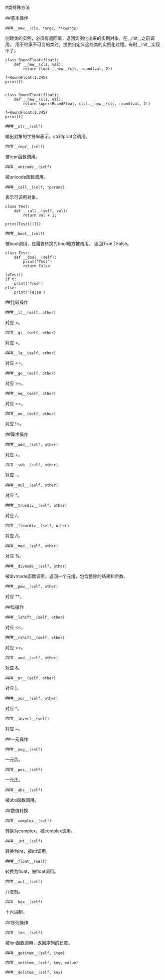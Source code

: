 #类特殊方法

##基本操作

###`__new__(cls, *args, **kwargs)`

创建类的实例，必须有返回值，返回实例化出来的实例对象，在__init__之前调用。
用于继承不可变的类时，提供自定义这些类的实例化过程。有时__init__实现不了。

```
class RoundFloat(float):
    def __new__(cls, val):
        return float.__new__(cls, round(val, 2))

f=RoundFloat(1.245)
print(f)


class RoundFloat(float):
    def __new__(cls, val):
        return super(RoundFloat, cls).__new__(cls, round(val, 2))

f=RoundFloat(1.245)
print(f)
```

###`__str__(self)`

输出对象的字符串表示，str和print会调用。

###`__repr__(self)`

被repr函数调用。

###`__unicode__(self)`

被unicode函数调用。

###`__call__(self, *params)`

表示可调用对象。

```
class Test:
    def __call__(self, val):
        return val + 1;

print(Test()(1))
```

###`__bool__(self)`

被bool调用，在需要转换为bool地方被调用。
返回True | False。

```
class Test:
    def __bool__(self):
        print('Test')
        return False

t=Test()
if t:
    print('True')
else:
    print('False')
```

##比较操作

###`__lt__(self, other)`

对应 <。

###`__gt__(self, other)`

对应 >。

###`__le__(self, other)`

对应 <=。

###`__ge__(self, other)`

对应 >=。

###`__eq__(self, other)`

对应 ==。

###`__ne__(self, other)`

对应 !=。

##算术操作

###`__add__(self, other)`

对应 +。

###`__sub__(self, other)`

对应 -。

###`__mul__(self, other)`

对应 *。

###`__truediv__(self, other)`

对应 /。

###`__floordiv__(self, other)`

对应 //。

###`__mod__(self, other)`

对应 %。

###`__divmode__(self, other)`

被divmode函数调用，返回一个元组，包含整除的结果和余数。

###`__pow__(self, other)`

对应 **。

##位操作

###`__lshift__(self, other)`

对应 <<。

###`__rshift__(self, other)`

对应 >>。

###`__and__(self, other)`

对应 &。

###`__or__(self, other)`

对应 |。

###`__xor__(self, other)`

对应 ^。

###`__invert__(self)`

对应 ~。

##一元操作

###`__neg__(self)`

一元负。

###`__pos__(self)`

一元正。

###`__abs__(self)`

被abs函数调用。

##数值转换

###`__complex__(self)`

转换为complex，被complex调用。

###`__int__(self)`

转换为int，被int调用。

###`__float__(self)`

转换为float，被float调用。

###`__oct__(self)`

八进制。

###`__hex__(self)`

十六进制。

##序列操作

###`__len__(self)`

被len函数调用，返回序列的长度。

###`__getitem__(self, item)`

###`__setitem__(self, key, value)`

###`__delitem__(self, key)`

